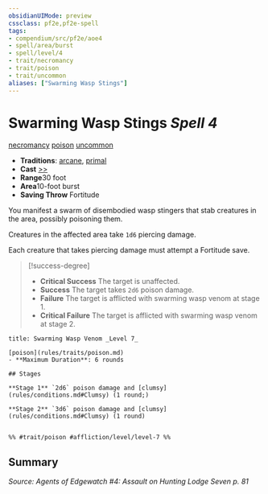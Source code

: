 ```yaml
---
obsidianUIMode: preview
cssclass: pf2e,pf2e-spell
tags:
- compendium/src/pf2e/aoe4
- spell/area/burst
- spell/level/4
- trait/necromancy
- trait/poison
- trait/uncommon
aliases: ["Swarming Wasp Stings"]
---
```

# Swarming Wasp Stings *Spell 4*   
[necromancy](rules/traits/necromancy.md)  [poison](rules/traits/poison.md)  [uncommon](rules/traits/uncommon.md)  

- **Traditions**: [arcane](rules/traits/arcane.md), [primal](rules/traits/primal.md)
- **Cast** [>>](rules/core-rulebook/chapter-9-playing-the-game.md#Actions "Two-Action") 
- **Range**30 foot
- **Area**10-foot burst
- **Saving Throw** Fortitude

You manifest a swarm of disembodied wasp stingers that stab creatures in the area, possibly poisoning them.

Creatures in the affected area take `1d6` piercing damage.

Each creature that takes piercing damage must attempt a Fortitude save.

> [!success-degree] 
> - **Critical Success** The target is unaffected.
> - **Success** The target takes `2d6` poison damage.
> - **Failure** The target is afflicted with swarming wasp venom at stage 1.
> - **Critical Failure** The target is afflicted with swarming wasp venom at stage 2.

```ad-inline-affliction
title: Swarming Wasp Venom _Level 7_

[poison](rules/traits/poison.md)  
- **Maximum Duration**: 6 rounds

## Stages

**Stage 1** `2d6` poison damage and [clumsy](rules/conditions.md#Clumsy) (1 round;)

**Stage 2** `3d6` poison damage and [clumsy](rules/conditions.md#Clumsy) (1 round)


%% #trait/poison #affliction/level/level-7 %%
```

## Summary

*Source: Agents of Edgewatch #4: Assault on Hunting Lodge Seven p. 81*